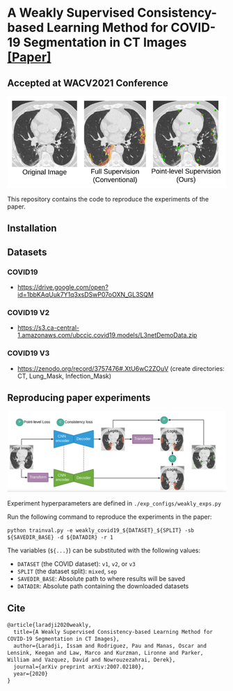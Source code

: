 # A Weakly Supervised Consistency-based Learning  Method for COVID-19 Segmentation in CT Images [[Paper]](https://arxiv.org/abs/2007.02180)
## Accepted at WACV2021 Conference
![](method.png)

This repository contains the code to reproduce the experiments of the paper.

## Installation

## Datasets

### COVID19

- https://drive.google.com/open?id=1bbKAqUuk7Y1q3xsDSwP07oOXN_GL3SQM

### COVID19 V2

- https://s3.ca-central-1.amazonaws.com/ubccic.covid19.models/L3netDemoData.zip

### COVID19 V3

- https://zenodo.org/record/3757476#.XtU6wC2ZOuV (create directories: CT, Lung_Mask, Infection_Mask)

## Reproducing paper experiments

![](method2.png)

Experiment hyperparameters are defined in `./exp_configs/weakly_exps.py`

Run the following command to reproduce the experiments in the paper:

```
python trainval.py -e weakly_covid19_${DATASET}_${SPLIT} -sb ${SAVEDIR_BASE} -d ${DATADIR} -r 1
```

The variables (`${...}`) can be substituted with the following values:

- `DATASET` (the COVID dataset): `v1`, `v2`, or `v3`
- `SPLIT` (the dataset split): `mixed`, `sep`
- `SAVEDIR_BASE`: Absolute path to where results will be saved
- `DATADIR`: Absolute path containing the downloaded datasets

## Cite
```
@article{laradji2020weakly,
  title={A Weakly Supervised Consistency-based Learning Method for COVID-19 Segmentation in CT Images},
  author={Laradji, Issam and Rodriguez, Pau and Manas, Oscar and Lensink, Keegan and Law, Marco and Kurzman, Lironne and Parker, William and Vazquez, David and Nowrouzezahrai, Derek},
  journal={arXiv preprint arXiv:2007.02180},
  year={2020}
}
```

